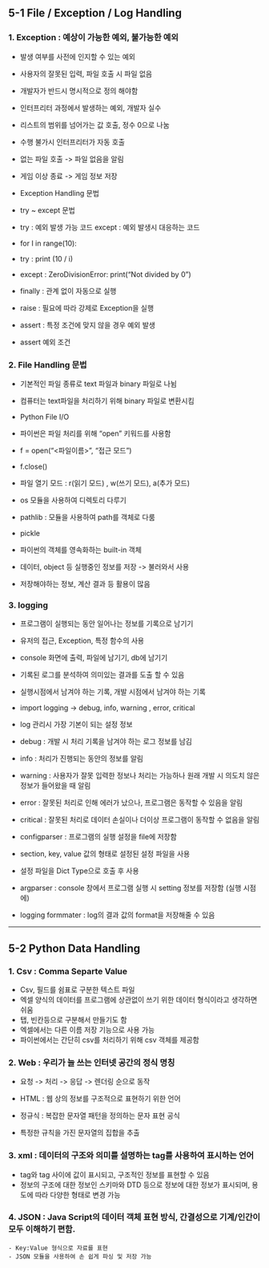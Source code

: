 ## 5-1 File / Exception / Log Handling

### 1. Exception : 예상이 가능한 예외, 불가능한 예외
- 발생 여부를 사전에 인지할 수 있는 예외
- 사용자의 잘못된 입력, 파일 호출 시 파일 없음
- 개발자가 반드시 명시적으로 정의 해야함
- 인터프리터 과정에서 발생하는 예외, 개발자 실수
- 리스트의 범위를 넘어가는 값 호출, 정수 0으로 나눔
- 수행 불가시 인터프리터가 자동 호출


- 없는 파일 호출 -> 파일 없음을 알림
- 게임 이상 종료 -> 게임 정보 저장


- Exception Handling 문법
- try ~ except 문법
- try : 예외 발생 가능 코드 except <Exception Type> : 예외 발생시 대응하는 코드
- for I in range(10):
- try : print (10 / i)
-	except : ZeroDivisionError: print(“Not divided by 0”)
-	finally : 관계 없이 자동으로 실행
-	raise : 필요에 따라 강제로 Exception을 실행
-	assert : 특정 조건에 맞지 않을 경우 예외 발생
-	assert 예외 조건
	
### 2. File Handling 문법
-	기본적인 파일 종류로 text 파일과 binary 파일로 나뉨
-	컴퓨터는 text파일을 처리하기 위해 binary 파일로 변환시킴

-	Python File I/O
-	파이썬은 파일 처리를 위해 “open” 키워드를 사용함
-	f = open(“<파일이름>”, “접근 모드”)
-	f.close()

-	파일 열기 모드 : r(읽기 모드) , w(쓰기 모드), a(추가 모드)

-	os 모듈을 사용하여 디렉토리 다루기

-	pathlib :  모듈을 사용하여 path를 객체로 다룸

-	pickle 
-	파이썬의 객체를 영속화하는 built-in 객체
-	데이터, object 등 실행중인 정보를 저장 -> 불러와서 사용
-	저장해야하는 정보, 계산 결과 등 활용이 많음

### 3. logging
-	프로그램이 실행되는 동안 일어나는 정보를 기록으로 남기기
-	유저의 접근, Exception, 특정 함수의 사용
-	console 화면에 출력, 파일에 남기기, db에 남기기
-	기록된 로그를 분석하여 의미있는 결과를 도출 할 수 있음
-	실행시점에서 남겨야 하는 기록, 개발 시점에서 남겨야 하는 기록

-	import logging -> debug, info, warning , error, critical
-	log 관리시 가장 기본이 되는 설정 정보
-	debug : 개발 시 처리 기록을 남겨야 하는 로그 정보를 남김
-	info : 처리가 진행되는 동안의 정보를 알림
-	warning : 사용자가 잘못 입력한 정보나 처리는 가능하나 원래 개발 시 의도치 않은 정보가 들어왔을 때 알림
-	error : 잘못된 처리로 인해 에러가 났으나, 프로그램은 동작할 수 있음을 알림
-	critical : 잘못된 처리로 데이터 손실이나 더이상 프로그램이 동작할 수 없음을 알림

-	configparser : 프로그램의 실행 설정을 file에 저장함
-	section, key, value 값의 형태로 설정된 설정 파일을 사용
-	설정 파일을 Dict Type으로 호출 후 사용

-	argparser : console 창에서 프로그램 실행 시 setting 정보를 저장함 (실행 시점에)

-	logging formmater : log의 결과 값의 format을 저장해줄 수 있음

---

## 5-2 Python Data Handling

### 1. Csv : Comma Separte Value
-	Csv, 필드를 쉼표로 구분한 텍스트 파일
-	엑셀 양식의 데이터를 프로그램에 상관없이 쓰기 위한 데이터 형식이라고 생각하면 쉬움
-	탭, 빈칸등으로 구분해서 만들기도 함
-	엑셀에서는 다른 이름 저장 기능으로 사용 가능
-	파이썬에서는 간단히 csv를 처리하기 위해 csv 객체를 제공함

### 2. Web : 우리가 늘 쓰는 인터넷 공간의 정식 명칭
- 요청 -> 처리 -> 응답 -> 렌더링 순으로 동작

- HTML : 웹 상의 정보를 구조적으로 표현하기 위한 언어

- 정규식 : 복잡한 문자열 패턴을 정의하는 문자 표현 공식
- 특정한 규칙을 가진 문자열의 집합을 추출

### 3. xml : 데이터의 구조와 의미를 설명하는 tag를 사용하여 표시하는 언어
- tag와 tag 사이에 값이 표시되고, 구조적인 정보를 표현할 수 있음
- 정보의 구조에 대한 정보인 스키마와 DTD 등으로 정보에 대한 정보가 표시되며, 용도에 따라 다양한 형태로 변경 가능
	
### 4. JSON : Java Script의 데이터 객체 표현 방식, 간결성으로 기계/인간이 모두 이해하기 편함.
	- Key:Value 형식으로 자료를 표현
	- JSON 모듈을 사용하여 손 쉽게 파싱 및 저장 가능
